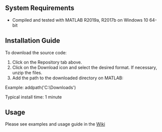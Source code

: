 System Requirements
-------------------

* Compiled and tested with MATLAB R2019a, R2017b on Windows 10 64-bit

Installation Guide
------------------

To download the source code:

1. Click on the Repository tab above.
2. Click on the Download icon and select the desired format. If necessary, unzip the files.
3. Add the path to the downloaded directory on MATLAB:

Example:
  addpath('C:\Downloads\')

Typical install time: 1 minute

Usage
-----

Please see examples and usage guide in the [Wiki](https://biof-git.colorado.edu/biofrontiers-imaging/palmer-zinc-cell-cycle/wikis/home)